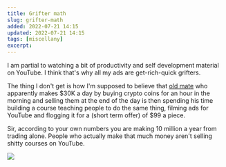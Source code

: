 ```yaml
---
title: Grifter math
slug: grifter-math
added: 2022-07-21 14:15
updated: 2022-07-21 14:15
tags: [miscellany]
excerpt:
---
```


I am partial to watching a bit of productivity and self development material on YouTube. I think that's why all my ads are get-rich-quick grifters.

The thing I don't get is how I'm supposed to believe that [old mate](https://en.wiktionary.org/wiki/old_mate) who apparently makes $30K a day by buying crypto coins for an hour in the morning and selling them at the end of the day is then spending his time building a course teaching people to do the same thing, filming ads for YouTube and flogging it for a (short term offer) of $99 a piece.

Sir, according to your own numbers you are making 10 million a year from trading alone. People who actually make that much money aren't selling shitty courses on YouTube.

<img class="webfeedsFeaturedVisual" src="https://rachsmith.com/feedly-nothing.png" />
